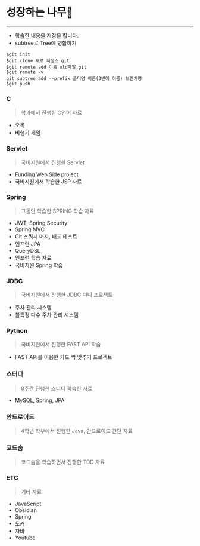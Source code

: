 # 성장하는 나무:deciduous_tree:

---

- 학습한 내용을 저장을 합니다.
- subtree로 Tree에 병합하기

```git
$git init
$git clone 새로 저장소.git
$git remote add 이름 old파일.git
$git remote -v
git subtree add --prefix 폴더명 이름(3번에 이름) 브랜치명
$git push
```


### C
> 학과에서 진행한 C언어 자료
- 오목
- 비행기 게임

### Servlet
> 국비지원에서 진행한 Servlet
- Funding Web Side project
- 국비지원에서 학습한 JSP 자료

###  Spring 
> 그동안 학습한 SPRING 학습 자료
- JWT, Spring Security
- Spring MVC
- Git 스쿼시 머지, 배포 테스트
- 인프런 JPA
- QueryDSL
- 인프런 학습 자료
- 국비지원 Spring 학습

### JDBC 
> 국비지원에서 진행한 JDBC 미니 프로젝트
- 주차 관리 시스템
- 불특정 다수 주차 관리 시스템


### Python
> 국비지원에서 진행한 FAST API 학습
- FAST API를 이용한 카드 짝 맞추기 프로젝트

### 스터디
> 8주간 진행한 스터디 학습한 자료
- MySQL, Spring, JPA

### 안드로이드
> 4학년 학부에서 진행한 Java, 안드로이드 간단 자료

### 코드숨
> 코드숨을 학습하면서 진행한 TDD 자료

### ETC
> 기타 자료
- JavaScript
- Obsidian
- Spring
- 도커
- 자바
- Youtube

